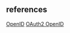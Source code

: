 






## references

[OpenID](http://www.arquitectoit.com/api-management/breve-introduccion-open-id-connect/)
[OAuth2 OpenID](https://www.returngis.net/2019/04/oauth-2-0-openid-connect-y-json-web-tokens-jwt-que-es-que/)
